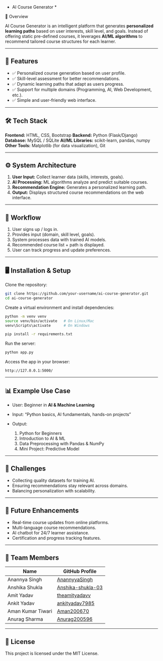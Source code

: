 * AI Course Generator *

📌 Overview

AI Course Generator is an intelligent platform that generates **personalized learning paths** based on user interests, skill level, and goals. Instead of offering static pre-defined courses, it leverages **AI/ML algorithms** to recommend tailored course structures for each learner.

---

## 🚀 Features

* ✅ Personalized course generation based on user profile.
* ✅ Skill-level assessment for better recommendations.
* ✅ Dynamic learning paths that adapt as users progress.
* ✅ Support for multiple domains (Programming, AI, Web Development, etc.).
* ✅ Simple and user-friendly web interface.

---

## 🛠️ Tech Stack

**Frontend:** HTML, CSS, Bootstrap
**Backend:** Python (Flask/Django)
**Database:** MySQL / SQLite
**AI/ML Libraries:** scikit-learn, pandas, numpy
**Other Tools:** Matplotlib (for data visualization), Git

---

## ⚙️ System Architecture

1. **User Input:** Collect learner data (skills, interests, goals).
2. **AI Processing:** ML algorithms analyze and predict suitable courses.
3. **Recommendation Engine:** Generates a personalized learning path.
4. **Output:** Displays structured course recommendations on the web interface.

---

## 🔄 Workflow

1. User signs up / logs in.
2. Provides input (domain, skill level, goals).
3. System processes data with trained AI models.
4. Recommended course list + path is displayed.
5. User can track progress and update preferences.

---

## 🖥️ Installation & Setup

Clone the repository:

```bash
git clone https://github.com/your-username/ai-course-generator.git
cd ai-course-generator
```

Create a virtual environment and install dependencies:

```bash
python -m venv venv
source venv/bin/activate   # On Linux/Mac
venv\Scripts\activate      # On Windows

pip install -r requirements.txt
```

Run the server:

```bash
python app.py
```

Access the app in your browser:

```
http://127.0.0.1:5000/
```

---

## 📊 Example Use Case

* User: Beginner in **AI & Machine Learning**
* Input: “Python basics, AI fundamentals, hands-on projects”
* Output:

  1. Python for Beginners
  2. Introduction to AI & ML
  3. Data Preprocessing with Pandas & NumPy
  4. Mini Project: Predictive Model

---

## 🚧 Challenges

* Collecting quality datasets for training AI.
* Ensuring recommendations stay relevant across domains.
* Balancing personalization with scalability.

---

## 🌱 Future Enhancements

* Real-time course updates from online platforms.
* Multi-language course recommendations.
* AI chatbot for 24/7 learner assistance.
* Certification and progress tracking features.


---
## 👥 Team Members

| Name              | GitHub Profile |
|-------------------|----------------|
| Anannya Singh     | [AnannyyaSingh](https://github.com/AnannyyaSingh) |
| Anshika Shukla    | [Anshika-shukla-03](https://github.com/Anshika-shukla-03) |
| Amit Yadav        | [theamityadavv](https://github.com/theamityadavv) |
| Ankit Yadav       | [ankityadav7985](https://github.com/ankityadav7985) |
| Aman Kumar Tiwari | [Aman200670](https://github.com/Aman200670) |
| Anurag Sharma     | [Anurag200596](https://github.com/Anurag200596) |
---

## 📜 License

This project is licensed under the MIT License.

